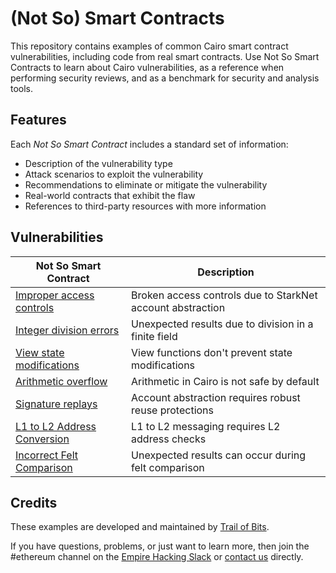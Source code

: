 # (Not So) Smart Contracts

This repository contains examples of common Cairo smart contract vulnerabilities, including code from real smart contracts. Use Not So Smart Contracts to learn about Cairo vulnerabilities, as a reference when performing security reviews, and as a benchmark for security and analysis tools.

## Features

Each _Not So Smart Contract_ includes a standard set of information:

* Description of the vulnerability type
* Attack scenarios to exploit the vulnerability
* Recommendations to eliminate or mitigate the vulnerability
* Real-world contracts that exhibit the flaw
* References to third-party resources with more information

## Vulnerabilities

| Not So Smart Contract | Description |
| --- | --- |
| [Improper access controls](access_controls) | Broken access controls due to StarkNet account abstraction |
| [Integer division errors](integer_division) | Unexpected results due to division in a finite field |
| [View state modifications](view_state) | View functions don't prevent state modifications |
| [Arithmetic overflow](arithmetic_overflow) | Arithmetic in Cairo is not safe by default |
| [Signature replays](replay_protection) | Account abstraction requires robust reuse protections |
| [L1 to L2 Address Conversion](l1_to_l2_address_conversion) | L1 to L2 messaging requires L2 address checks |
| [Incorrect Felt Comparison](incorrect_felt_comparison) | Unexpected results can occur during felt comparison | 

## Credits

These examples are developed and maintained by [Trail of Bits](https://www.trailofbits.com/).

If you have questions, problems, or just want to learn more, then join the #ethereum channel on the [Empire Hacking Slack](https://empireslacking.herokuapp.com/) or [contact us](https://www.trailofbits.com/contact/) directly.
